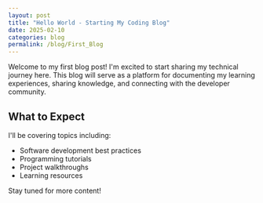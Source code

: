 ```yaml
---
layout: post
title: "Hello World - Starting My Coding Blog"
date: 2025-02-10
categories: blog
permalink: /blog/First_Blog
---
```


Welcome to my first blog post! I'm excited to start sharing my technical journey here. This blog will serve as a platform for documenting my learning experiences, sharing knowledge, and connecting with the developer community.

## What to Expect

I'll be covering topics including:
- Software development best practices
- Programming tutorials
- Project walkthroughs
- Learning resources

Stay tuned for more content!
